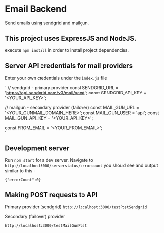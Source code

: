 # Email Backend

Send emails using sendgrid and mailgun.

## This project uses ExpressJS and NodeJS.

execute `npm install` in order to install project dependencies.

## Server API credentials for mail providers

Enter your own credentials under the `index.js` file

`
// sendgrid - primary provider
const SENDGRID_URL      = 'https://api.sendgrid.com/v3/mail/send';
const SENDGRID_API_KEY = '<YOUR_API_KEY>';  

// mailgun - secondary provider (failover)
const MAIL_GUN_URL     = '<YOUR_GUNMAIL_DOMAIN_HERE>';
const MAIL_GUN_USER    = 'api';
const MAIL_GUN_API_KEY = '<YOUR_API_KEY>';

const FROM_EMAIL       = '<YOUR_FROM_EMAIL>';  
`

## Development server
Run `npm start` for a dev server. Navigate to `http://localhost3000/serverstatus/errorcount` 
you should see and output similar to this - 

`{"errorCount":0}`

## Making POST requests to API

Primary provider (sendgrid)
`http://localhost:3000/testPostSendgrid`

Secondary (failover) provider

`http://localhost:3000/testMailGunPost`
